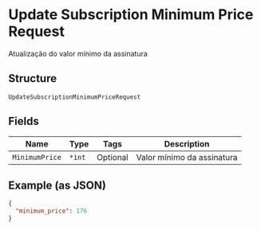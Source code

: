 
# Update Subscription Minimum Price Request

Atualização do valor mínimo da assinatura

## Structure

`UpdateSubscriptionMinimumPriceRequest`

## Fields

| Name | Type | Tags | Description |
|  --- | --- | --- | --- |
| `MinimumPrice` | `*int` | Optional | Valor mínimo da assinatura |

## Example (as JSON)

```json
{
  "minimum_price": 176
}
```

